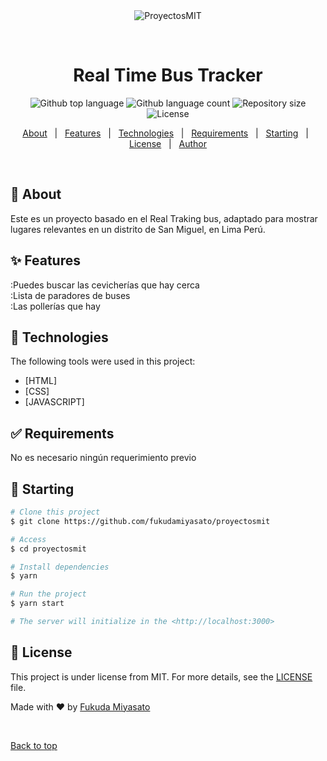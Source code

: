 <div align="center" id="top"> 
  <img src="./.github/app.gif" alt="ProyectosMIT" />

  &#xa0;

  <!-- <a href="https://proyectosmit.netlify.app">Demo</a> -->
</div>

<h1 align="center">Real Time Bus Tracker</h1>

<p align="center">
  <img alt="Github top language" src="https://img.shields.io/github/languages/top/fukudamiyasato/proyectosmit?color=56BEB8">

  <img alt="Github language count" src="https://img.shields.io/github/languages/count/fukudamiyasato/proyectosmit?color=56BEB8">

  <img alt="Repository size" src="https://img.shields.io/github/repo-size/fukudamiyasato/proyectosmit?color=56BEB8">

  <img alt="License" src="https://img.shields.io/github/license/fukudamiyasato/proyectosmit?color=56BEB8">

</p>

<!-- Status -->

<!-- <h4 align="center"> 
	🚀 Traqueo de ubicaciones para los diferentes servicios que tiene un distrito.
</h4> 

<hr> -->

<p align="center">
  <a href="#dart-about">About</a> &#xa0; | &#xa0; 
  <a href="#sparkles-features">Features</a> &#xa0; | &#xa0;
  <a href="#rocket-technologies">Technologies</a> &#xa0; | &#xa0;
  <a href="#white_check_mark-requirements">Requirements</a> &#xa0; | &#xa0;
  <a href="#checkered_flag-starting">Starting</a> &#xa0; | &#xa0;
  <a href="#memo-license">License</a> &#xa0; | &#xa0;
  <a href="https://github.com/{{YOUR_GITHUB_USERNAME}}" target="_blank">Author</a>
</p>

<br>

## :dart: About ##

Este es un proyecto basado en el Real Traking bus, adaptado para mostrar lugares relevantes en un distrito de San Miguel, en Lima Perú.

## :sparkles: Features ##

:Puedes buscar las cevicherías que hay cerca\
:Lista de paradores de buses\
:Las pollerías que hay

## :rocket: Technologies ##

The following tools were used in this project:

- [HTML]
- [CSS]
- [JAVASCRIPT]

## :white_check_mark: Requirements ##

No es necesario ningún requerimiento previo

## :checkered_flag: Starting ##

```bash
# Clone this project
$ git clone https://github.com/fukudamiyasato/proyectosmit

# Access
$ cd proyectosmit

# Install dependencies
$ yarn

# Run the project
$ yarn start

# The server will initialize in the <http://localhost:3000>
```

## :memo: License ##

This project is under license from MIT. For more details, see the [LICENSE](LICENSE.md) file.


Made with :heart: by <a href="https://github.com/fukudamiyasato" target="_blank">Fukuda Miyasato</a>

&#xa0;

<a href="#top">Back to top</a>
